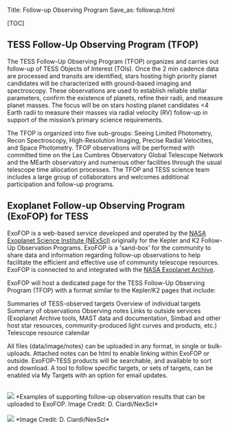 Title: Follow-up Observing Program
Save_as: followup.html

[TOC]

## TESS Follow-Up Observing Program (TFOP) 
The TESS Follow-Up Observing Program (TFOP) organizes and carries out follow-up of TESS Objects of Interest (TOIs). Once the 2 min cadence data are processed and transits are identified, stars hosting high priority planet candidates will be characterized with ground-based imaging and spectroscopy. These observations are used to establish reliable stellar parameters, confirm the existence of planets, refine their radii, and measure planet masses. The focus will be on stars hosting planet candidates <4 Earth radii to measure their masses via radial velocity (RV) follow-up in support of the mission’s primary science requirements. 

The TFOP is organized into five sub-groups: Seeing Limited Photometry, Recon Spectroscopy, High-Resolution Imaging, Precise Radial Velocities, and Space Photometry. TFOP observations will be performed with committed time on the Las Cumbres Observatory Global Telescope Network and the MEarth observatory and numerous other facilities through the usual telescope time allocation processes. The TFOP and TESS science team includes a large group of collaborators and welcomes additional participation and follow-up programs. 

## Exoplanet Follow-up Observing Program (ExoFOP) for TESS
ExoFOP is a web-based service developed and operated by the [NASA Exoplanet Science Institute (NExScI)](http://nexsci.caltech.edu) originally for the Kepler and K2 Follow-Up Observation Programs. ExoFOP is a 'sand-box' for the community to share data and information regarding follow-up observations to help facilitate the efficient and effective use of community telescope resources. ExoFOP is connected to and integrated with the [NASA Exoplanet Archive](https://exoplanetarchive.ipac.caltech.edu).

ExoFOP will host a dedicated page for the TESS Follow-Up Observing Program (TFOP) with a format similar to the Kepler/K2 pages that include:

Summaries of TESS-observed targets
Overview of individual targets
Summary of observations
Observing notes
Links to outside services (Exoplanet Archive tools, MAST data and documentation, Simbad and other host star resources, community-produced light curves and products, etc.)
Telescope resource calendar

All files (data/image/notes) can be uploaded in any format, in single or bulk-uploads. Attached notes can be html to enable linking within ExoFOP or outside. ExoFOP-TESS products will be searchable, and available to sort and download. A tool to follow specific targets, or sets of targets, can be enabled via My Targets with an option for email updates.

<br/>
<img class="img-responsive" style="max-width:80%;" src="images/data/exoFOP_figures.png">
*Examples of supporting follow-up observation results that can be uploaded to ExoFOP. Image Credit: D. Ciardi/NexScI*
<br/>


<br/>
<img class="img-responsive" style="max-width:80%;" src="images/data/ciardi_target_pixels.png">
*Image Credit: D. Ciardi/NexScI*
<br/>

## 

